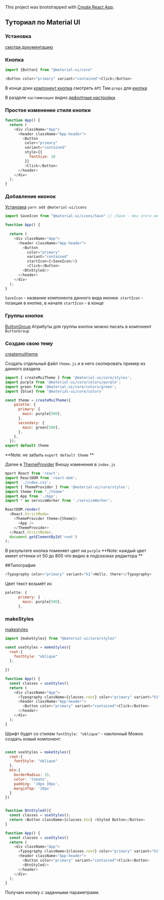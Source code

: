 This project was bootstrapped with [Create React App](https://github.com/facebook/create-react-app).

## Туториал по Material UI

### Установка
[смотри документацию](https://material-ui.com/ru/)



### Кнопка
```javascript
import {Button} from "@material-ui/core"

<Button color="primary" variant="contained">Click</Button>
```
В конце доки [компонент кнопка](https://material-ui.com/ru/components/buttons/) смотреть `API`
Там `props` для [кнопки](https://material-ui.com/ru/api/button/) 

В разделе `кастомизация` видно [дефолтные настройки](https://material-ui.com/ru/customization/default-theme/) 

### Простое изменение стиля кнопки 

```javascript
function App() {  
  return (
    <div className="App">      
      <header className="App-header">
        <Button
         color="primary"
         variant="contained"
         style={{
           fontSize: 10
         }}
         >Click</Button>        
      </header>
    </div>
  );
}

```
### Добавление иконок
[Установка](https://material-ui.com/ru/components/icons/)
`yarn add @material-ui/icons`

```javascript
import SaveIcon from "@material-ui/icons/Save" // /Save - без этого не найдёт

function App() {
  
  return (
    <div className="App">      
      <header className="App-header">
        <Button
          color="primary"
          variant="contained"
          startIcon={<SaveIcon/>}
          >Click</Button>
        <BtnStyled/>
      </header>
    </div>
  );
}

```
`SaveIcon` - название компонента данного вида иконки.
`startIcon` - позиция в кнопке, в начале
`startIcon` - в конце

### Группы кнопок
[ButtonGroup](https://material-ui.com/ru/api/button-group/#buttongroup-api)
Атрибуты для группы кнопок можно писать в компонент `ButtonGroup`


### Создаю свою тему
[createmuitheme](https://material-ui.com/ru/customization/theming/#createmuitheme-options-args-theme)

Создать отдельный файл `theme.js` и в него скопировать пример из данного раздела
```javascript
import { createMuiTheme } from '@material-ui/core/styles';
import purple from '@material-ui/core/colors/purple';
import green from '@material-ui/core/colors/green';
import {blue} from '@material-ui/core/colors'

const theme = createMuiTheme({
    palette: {
      primary: {
        main: purple[500],
      },
      secondary: {
        main: green[500],
      },
    },
  });
export default theme
```
**Note: не забыть `export default theme` **

Далее в [ThemeProvider](https://material-ui.com/ru/styles/api/#themeprovider)
Вношу изменения в `index.js`
```javascript
mport React from 'react';
import ReactDOM from 'react-dom';
import './index.css';
import { ThemeProvider } from '@material-ui/core/styles';
import theme from "./theme"
import App from './App';
import * as serviceWorker from './serviceWorker';

ReactDOM.render(
  <React.StrictMode>
    <ThemeProvider theme={theme}>
      <App />
    </ThemeProvider>
  </React.StrictMode>,
  document.getElementById('root')
);
```
В результате кнопка поменяет цвет на `purple`
**Note: каждый цвет имеет оттенки от 50 до 800 что видно в подсказках редактора **

##Типография
```javascript
<Typography color="primary" variant="h1">Hello, there!</Typography>
```
Цвет текст возьмёт из 
```javascript
palette: {
      primary: {
        main: purple[500],
      },
```
### makeStyles
[makestyles](https://material-ui.com/ru/styles/api/#makestyles-styles-options-hook)

```javascript
import {makeStyles} from "@material-ui/core/styles"

const useStyles = makeStyles({
  root:{
    fontStyle: "oblique"
  },
  
})

function App() {
  const classes = useStyles()
  return (
    <div className="App">
      <Typography className={classes.root} color="primary" variant="h1">Hello, there!</Typography>
      <header className="App-header">
        <Button color="primary" variant="contained">Click</Button>
      </header>
    </div>
  );
}
```
Шрифт будет со стилем `fontStyle: "oblique"` - наклонный
Можно создать новый компонент:
```javascript

const useStyles = makeStyles({
  root:{
    fontStyle: "oblique"
  },
  btn:{
    borderRadius: 15,
    color: 'tomato',
    padding: '10px 30px',
    marginTop: '10px'
  }
})


function BtnStyled(){
  const classes = useStyles();
  return <Button className={classes.btn} >Styled Button</Button>
}

function App() {
  const classes = useStyles()
  return (
    <div className="App">
      <Typography className={classes.root} color="primary" variant="h1">Hello, there!</Typography>
      <header className="App-header">
        <Button color="primary" variant="contained">Click</Button>
        <BtnStyled/>
      </header>
    </div>
  );
}

```
Получаю кнопку с заданными параметрами.


